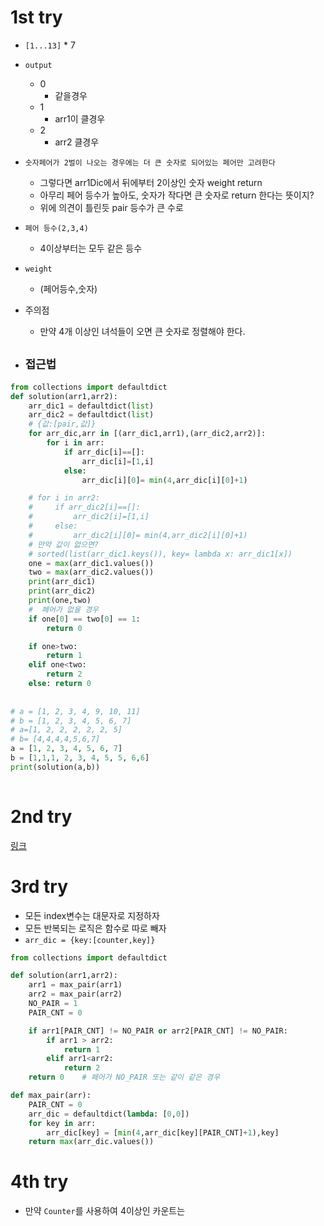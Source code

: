 # 1st try
- `[1...13]` * 7
- `output`
    - 0
        - 같을경우
    - 1
        - arr1이 클경우
    - 2
        - arr2 클경우

- `숫자페어가 2벌이 나오는 경우에는 더 큰 숫자로 되어있는 페어만 고려한다`
    - 그렇다면 arr1Dic에서 뒤에부터 2이상인 숫자 weight return
    - 아무리 페어 등수가 높아도, 숫자가 작다면 큰 숫자로 return 한다는 뜻이지?
    - 위에 의견이 틀린듯 pair 등수가 큰 수로

- `페어 등수(2,3,4)`
    - 4이상부터는 모두 같은 등수

- `weight`
    - (페어등수,숫자)


- 주의점
    - 만약 4개 이상인 녀석들이 오면 큰 숫자로 정렬해야 한다.


- `접근법`
    - 
```python
from collections import defaultdict
def solution(arr1,arr2):
    arr_dic1 = defaultdict(list)
    arr_dic2 = defaultdict(list)
    # {값:[pair,값]}
    for arr_dic,arr in [(arr_dic1,arr1),(arr_dic2,arr2)]:
        for i in arr:
            if arr_dic[i]==[]:
                arr_dic[i]=[1,i]
            else:
                arr_dic[i][0]= min(4,arr_dic[i][0]+1)

    # for i in arr2:
    #     if arr_dic2[i]==[]:
    #         arr_dic2[i]=[1,i]
    #     else:
    #         arr_dic2[i][0]= min(4,arr_dic2[i][0]+1)
    # 만약 값이 없으면?
    # sorted(list(arr_dic1.keys()), key= lambda x: arr_dic1[x])
    one = max(arr_dic1.values())
    two = max(arr_dic2.values())
    print(arr_dic1)
    print(arr_dic2)
    print(one,two)
    #  페어가 없을 경우
    if one[0] == two[0] == 1:
        return 0

    if one>two:
        return 1
    elif one<two:
        return 2
    else: return 0
    
    
# a = [1, 2, 3, 4, 9, 10, 11]
# b = [1, 2, 3, 4, 5, 6, 7]
# a=[1, 2, 2, 2, 2, 2, 5]
# b= [4,4,4,4,5,6,7]
a = [1, 2, 3, 4, 5, 6, 7]
b = [1,1,1, 2, 3, 4, 5, 5, 6,6]
print(solution(a,b))
    
```


# 2nd try

[링크](https://drive.google.com/drive/u/1/folders/14o1cdGnjJ-Q6jsB96LHQxeGOCRMPZxkm)

# 3rd try
- 모든 index변수는 대문자로 지정하자
- 모든 반복되는 로직은 함수로 따로 빼자
- `arr_dic = {key:[counter,key]}`

```python
from collections import defaultdict

def solution(arr1,arr2):
    arr1 = max_pair(arr1)
    arr2 = max_pair(arr2)
    NO_PAIR = 1
    PAIR_CNT = 0

    if arr1[PAIR_CNT] != NO_PAIR or arr2[PAIR_CNT] != NO_PAIR:
        if arr1 > arr2:
            return 1
        elif arr1<arr2:
            return 2
    return 0    # 페어가 NO_PAIR 또는 같이 같은 경우

def max_pair(arr):
    PAIR_CNT = 0
    arr_dic = defaultdict(lambda: [0,0])
    for key in arr:
        arr_dic[key] = [min(4,arr_dic[key][PAIR_CNT]+1),key]
    return max(arr_dic.values())
```

# 4th try
- 만약 `Counter`를 사용하여 4이상인 카운트는   
```python

```
